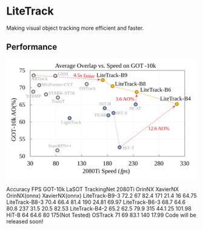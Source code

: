 # LiteTrack
Making visual object tracking more efficient and faster.

## Performance
![](imgs/title_vs3.svg)

<thead>
  <tr>
    <th class="tg-0pky"></th>
    <th class="tg-c3ow" colspan="4">Accuracy</th>
    <th class="tg-c3ow" colspan="4">FPS</th>
  </tr>
</thead>
<tbody>
  <tr>
    <td class="tg-0pky"></td>
    <td class="tg-c3ow">GOT-10k</td>
    <td class="tg-c3ow">LaSOT</td>
    <td class="tg-c3ow">TrackingNet</td>
    <td class="tg-c3ow">2080Ti</td>
    <td class="tg-c3ow">OrinNX</td>
    <td class="tg-c3ow">XavierNX</td>
    <td class="tg-c3ow">OrinNX(onnx)</td>
    <td class="tg-c3ow">XavierNX(onnx)</td>
  </tr>
  <tr>
    <td class="tg-elvq">LiteTrack-B9-3</td>
    <td class="tg-hafo">72.2</td>
    <td class="tg-hafo">67</td>
    <td class="tg-hafo">82.4</td>
    <td class="tg-hafo">171</td>
    <td class="tg-hafo">21.4</td>
    <td class="tg-hafo">16</td>
    <td class="tg-hafo">64.75</td>
    <td class="tg-hafo"></td>
  </tr>
  <tr>
    <td class="tg-elvq">LiteTrack-B8-3</td>
    <td class="tg-hafo">70.4</td>
    <td class="tg-hafo">66.4</td>
    <td class="tg-hafo">81.4</td>
    <td class="tg-hafo">190</td>
    <td class="tg-hafo">24.81</td>
    <td class="tg-hafo"></td>
    <td class="tg-hafo">69.97</td>
    <td class="tg-hafo"></td>
  </tr>
  <tr>
    <td class="tg-elvq">LiteTrack-B6-3</td>
    <td class="tg-hafo">68.7</td>
    <td class="tg-hafo">64.6</td>
    <td class="tg-hafo">80.8</td>
    <td class="tg-hafo">237</td>
    <td class="tg-hafo">31.5</td>
    <td class="tg-hafo">20.5</td>
    <td class="tg-hafo">82.53</td>
    <td class="tg-hafo"></td>
  </tr>
  <tr>
    <td class="tg-elvq">LiteTrack-B4-2</td>
    <td class="tg-hafo">65.2</td>
    <td class="tg-hafo">62.5</td>
    <td class="tg-hafo">79.9</td>
    <td class="tg-hafo">315</td>
    <td class="tg-hafo">44.1</td>
    <td class="tg-hafo">25</td>
    <td class="tg-hafo">101.98</td>
    <td class="tg-hafo"></td>
  </tr>
  <tr>
    <td class="tg-0pky">HiT-B</td>
    <td class="tg-c3ow">64</td>
    <td class="tg-c3ow">64.6</td>
    <td class="tg-c3ow">80</td>
    <td class="tg-c3ow">175(Not Tested)</td>
    <td class="tg-c3ow"></td>
    <td class="tg-c3ow"></td>
    <td class="tg-c3ow"></td>
    <td class="tg-c3ow"></td>
  </tr>
  <tr>
    <td class="tg-cly1">OSTrack</td>
    <td class="tg-nrix">71</td>
    <td class="tg-nrix">69</td>
    <td class="tg-nrix">83.1</td>
    <td class="tg-nrix">140</td>
    <td class="tg-nrix">17.99</td>
    <td class="tg-baqh"></td>
    <td class="tg-baqh"></td>
    <td class="tg-baqh"></td>
  </tr>
</tbody>
</table>
Code will be released soon!